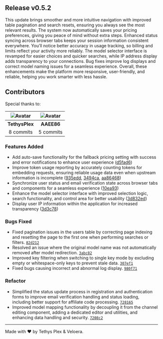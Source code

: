 ## Release v0.5.2

This update brings smoother and more intuitive navigation with improved table pagination and search resets, ensuring you always see the most relevant results. The system now automatically saves your pricing preferences, giving you peace of mind without extra steps. Enhanced status syncing across browser tabs keeps your session information consistent everywhere. You’ll notice better accuracy in usage tracking, so billing and limits reflect your activity more reliably. The model selector interface is revamped for easier choices and quicker searches, while IP address display adds transparency to your connections. Bug fixes improve log displays and correct model naming issues for a seamless experience. Overall, these enhancements make the platform more responsive, user-friendly, and reliable, helping you work smarter with less hassle.

## Contributors

Special thanks to:

|![Avatar](https://github.com/TethysPlex.png?size=40) |![Avatar](https://github.com/AAEE86.png?size=40) |
| :----------: | :----------: |
| **TethysPlex** | **AAEE86** |
| 8 commits | 5 commits |

### Features Added

- Add auto-save functionality for the fallback pricing setting with success and error notifications to enhance user experience ([d5fad6](https://github.com/Veloera/Veloera/commit/d5fad6d5528bac93990315a222c9e41e97447ed7))
- Improve token usage reporting by accurately counting tokens for embedding requests, ensuring reliable usage data even when upstream information is incomplete ([935edd](https://github.com/Veloera/Veloera/commit/935edd54f62d559b62536968866ce9783a3efecf), [3494ca](https://github.com/Veloera/Veloera/commit/3494cac9b4f3e01a1ec947f9baecd5b2aa440f8b), [aa86468](https://github.com/Veloera/Veloera/commit/aa864681cc340dac9ed91ce19fb3e133ac60141e))
- Synchronize user status and email verification state across browser tabs and components for a seamless experience ([10ea93](https://github.com/Veloera/Veloera/commit/10ea93374515b6d9876ca3d872a676030a50cbdd))
- Enhance the model selector interface with improved selection logic, search functionality, and control area for better usability ([3d832ed](https://github.com/Veloera/Veloera/commit/3d832ed8e96ac5cff61cd6045a666fb4ecf8081c))
- Display user IP information within the application for increased transparency ([3d3c78](https://github.com/Veloera/Veloera/commit/3d3c78575d05d4e82060ac5a08a0eaf4864fec5a))
### Bugs Fixed

- Fixed pagination issues in the users table by correcting page indexing and resetting the page to the first one when performing searches or filters. [`82d212`](https://github.com/Veloera/Veloera/commit/82d2122b68a83abb5f47df787359f2c7d79bd3f7)
- Resolved an issue where the original model name was not automatically removed after model redirection. [`3abc82`](https://github.com/Veloera/Veloera/commit/3abc825c69d72ff75a1a380f3d3e2ba44e84d565)
- Improved key filtering when switching to single key mode by excluding empty or whitespace-only keys to prevent stale data. [`307ef1`](https://github.com/Veloera/Veloera/commit/307ef114e3137cfe4ae0c0382e5fdb7e659dfcc8)
- Fixed bugs causing incorrect and abnormal log display. [`980f71`](https://github.com/Veloera/Veloera/commit/980f7167122e7a549f9712d9eced55b144cd9b9f)
### Refactor

- Simplified the status update process in registration and authentication forms to improve email verification handling and status loading, including better support for affiliate code processing. [`728165`](https://github.com/Veloera/Veloera/commit/7281655399403fa51ae91455009f7cd8e733f9f6)
- Improved model mapping functionality by decoupling it from the channel editing component, adding a dedicated editor and utilities, and enhancing data handling and security. [`7208c2`](https://github.com/Veloera/Veloera/commit/7208c2f8eee84868ab3b8af8eb3c25456db403a6)
---

Made with ♥️ by Tethys Plex & Veloera.
